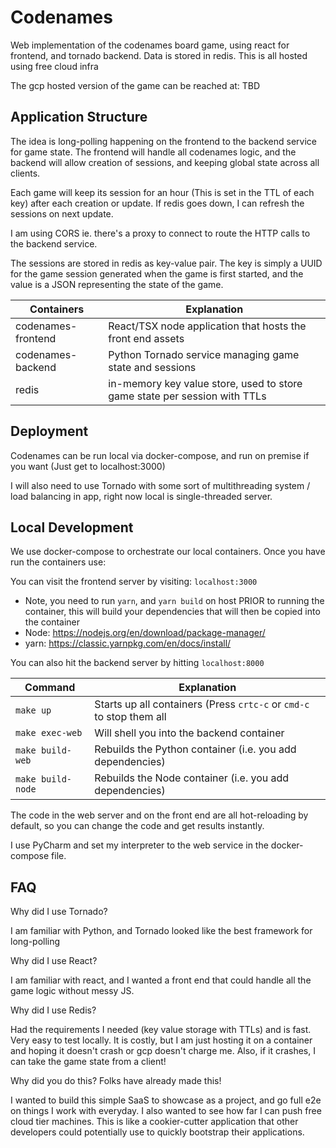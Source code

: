 # Codenames
Web implementation of the codenames board game, using react for frontend, and tornado backend.
Data is stored in redis. This is all hosted using free cloud infra

The gcp hosted version of the game can be reached at: TBD

## Application Structure

The idea is long-polling happening on the frontend to the backend service for game state.
The frontend will handle all codenames logic, and the backend will allow 
creation of sessions, and keeping global state across all clients.

Each game will keep its session for an hour (This is set in the TTL of each key) after each creation or update.
If redis goes down, I can refresh the sessions on next update.

I am using CORS ie. there's a proxy to connect to route the HTTP calls to the backend service.

The sessions are stored in redis as key-value pair. The key is simply a UUID for the game session 
generated when the game is first started, and the value is a JSON representing the state
of the game.

Containers  | Explanation
------------- | -------------
codenames-frontend  | React/TSX node application that hosts the front end assets
codenames-backend  | Python Tornado service managing game state and sessions
redis | in-memory key value store, used to store game state per session with TTLs

## Deployment

Codenames can be run local via docker-compose, and run on premise if you want (Just get to localhost:3000)

I will also need to use Tornado with some sort of multithreading system / load balancing in app, right now local is 
single-threaded server.

## Local Development

We use docker-compose to orchestrate our local containers. Once you have run the containers use:

You can visit the frontend server by visiting: `localhost:3000`
- Note, you need to run `yarn`, and `yarn build` on host PRIOR to running the container, this will build your dependencies that will then be copied into the container
- Node: https://nodejs.org/en/download/package-manager/
- yarn: https://classic.yarnpkg.com/en/docs/install/

You can also hit the backend server by hitting `localhost:8000`

Command  | Explanation
------------- | -------------
`make up` | Starts up all containers (Press `crtc-c` or `cmd-c` to stop them all
`make exec-web` | Will shell you into the backend container
`make build-web` | Rebuilds the Python container (i.e. you add dependencies)
`make build-node` | Rebuilds the Node container (i.e. you add dependencies)

The code in the web server and on the front end are all hot-reloading by default, so you can change the code
and get results instantly.

I use PyCharm and set my interpreter to the web service in the docker-compose file.

## FAQ

Why did I use Tornado? 

I am familiar with Python, and Tornado looked like the best framework for long-polling

Why did I use React?

I am familiar with react, and I wanted a front end that could handle all the game logic without messy JS.

Why did I use Redis?

Had the requirements I needed (key value storage with TTLs) and is fast. Very easy to test locally. It is costly, 
but I am just hosting it on a container and hoping it doesn't crash or gcp doesn't charge me. Also, if it crashes, 
I can take the game state from a client!

Why did you do this? Folks have already made this!

I wanted to build this simple SaaS to showcase as a project, and go full e2e on things I work with
everyday. I also wanted to see how far I can push free cloud tier machines. This is like a cookier-cutter application 
that other developers could potentially use to quickly bootstrap their applications.
